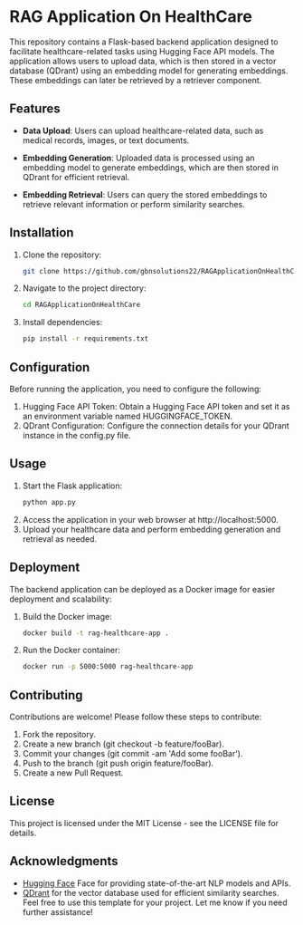 # RAG Application On HealthCare

This repository contains a Flask-based backend application designed to facilitate healthcare-related tasks using Hugging Face API models. The application allows users to upload data, which is then stored in a vector database (QDrant) using an embedding model for generating embeddings. These embeddings can later be retrieved by a retriever component.

## Features

- **Data Upload**: Users can upload healthcare-related data, such as medical records, images, or text documents.

- **Embedding Generation**: Uploaded data is processed using an embedding model to generate embeddings, which are then stored in QDrant for efficient retrieval.

- **Embedding Retrieval**: Users can query the stored embeddings to retrieve relevant information or perform similarity searches.

## Installation

1. Clone the repository:
   ```bash
   git clone https://github.com/gbnsolutions22/RAGApplicationOnHealthCare.git

2. Navigate to the project directory:
    ```bash
    cd RAGApplicationOnHealthCare
3. Install dependencies:
    ```bash
    pip install -r requirements.txt
## Configuration
Before running the application, you need to configure the following:

1. Hugging Face API Token: Obtain a Hugging Face API token and set it as an environment variable named HUGGINGFACE_TOKEN.
2. QDrant Configuration: Configure the connection details for your QDrant instance in the config.py file.
## Usage
1. Start the Flask application:
    ```bash
    python app.py
2. Access the application in your web browser at http://localhost:5000.
3. Upload your healthcare data and perform embedding generation and retrieval as needed.
## Deployment
The backend application can be deployed as a Docker image for easier deployment and scalability:

1. Build the Docker image:
    ```bash
    docker build -t rag-healthcare-app .
2. Run the Docker container:
    ```bash
    docker run -p 5000:5000 rag-healthcare-app
## Contributing
Contributions are welcome! Please follow these steps to contribute:

1. Fork the repository.
2. Create a new branch (git checkout -b feature/fooBar).
3. Commit your changes (git commit -am 'Add some fooBar').
4. Push to the branch (git push origin feature/fooBar).
5. Create a new Pull Request.
## License
This project is licensed under the MIT License - see the LICENSE file for details.

## Acknowledgments
- [Hugging Face](https://huggingface.co) Face for providing state-of-the-art NLP models and APIs.
- [QDrant](https://qdrant.tech) for the vector database used for efficient similarity searches.
Feel free to use this template for your project. Let me know if you need further assistance!
